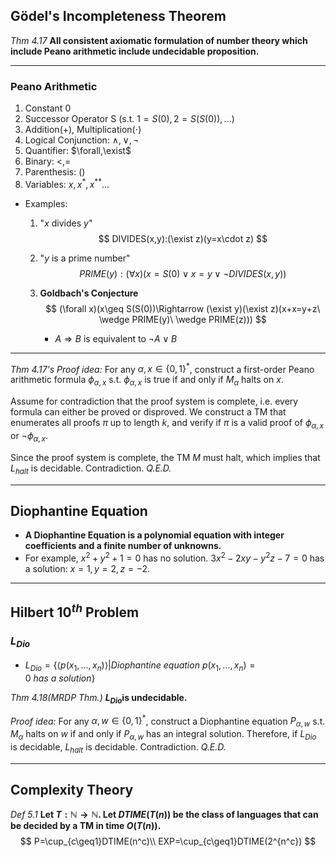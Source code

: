 ## Gödel's Incompleteness Theorem

*Thm 4.17* **All consistent axiomatic formulation of number theory which include Peano arithmetic include undecidable proposition.**

***

### Peano Arithmetic

1. Constant $0$
2. Successor Operator S (s.t. $1=S(0), 2=S(S(0)),...$​)
3. Addition($+$), Multiplication($\cdot$)
4. Logical Conjunction: $\wedge,\vee,\neg$
5. Quantifier: $\forall,\exist$
6. Binary: $<,=$
7. Parenthesis: $()$
8. Variables: $x,x^*,x^{**}...$

- Examples:

  1. "$x$ divides $y$​"
     $$
     DIVIDES(x,y):(\exist z)(y=x\cdot z)
     $$

  2. "$y$​ is a prime number"
     $$
     PRIME(y):(\forall x)(x=S(0)\vee x=y\vee \neg DIVIDES(x,y))
     $$

  3. **Goldbach's Conjecture**
     $$
     (\forall x)(x\geq S(S(0))\Rightarrow (\exist y)(\exist z)(x+x=y+z\ \wedge PRIME(y)\ \wedge PRIME(z)))
     $$

     - $A\Rightarrow B$ is equivalent to $\neg A \vee B$

***

*Thm 4.17's Proof idea:* For any $\alpha,x\in\{0,1\}^*$, construct a first-order Peano arithmetic formula $\phi_{\alpha,x}$ s.t. $\phi_{\alpha,x}$ is true if and only if $M_\alpha$ halts on $x$.

Assume for contradiction that the proof system is complete, i.e. every formula can either be proved or disproved. We construct a TM that enumerates all proofs $\pi$ up to length $k$, and verify if $\pi$ is a valid proof of $\phi_{\alpha,x}$ or $\neg \phi_{\alpha,x}$.

Since the proof system is complete, the TM $M$ must halt, which implies that $L_{halt}$ is decidable. Contradiction. *Q.E.D.*

***

## Diophantine Equation

- **A Diophantine Equation is a polynomial equation with integer coefficients and a finite number of unknowns.**
- For example, $x^2+y^2+1=0$ has no solution. $3x^2-2xy-y^2z-7=0$ has a solution: $x=1,y=2,z=-2$.

***

## Hilbert $10^{th}$ Problem

### $L_{Dio}$

- $L_{Dio}=\{\langle p(x_1,...,x_n)\rangle |Diophantine\ equation\ p(x_1,...,x_n)=0\ has\ a\ solution\}$

*Thm 4.18(MRDP Thm.)* **$L_{Dio}$​​ is undecidable.**

*Proof idea:* For any $\alpha,w\in\{0,1\}^*$, construct a Diophantine equation $P_{\alpha,w}$ s.t. $M_\alpha$ halts on $w$ if and only if $P_{\alpha,w}$ has an integral solution. Therefore, if $L_{Dio}$ is decidable, $L_{halt}$ is decidable. Contradiction. *Q.E.D.*

***

## Complexity Theory

*Def 5.1* **Let $T:\mathbb{N}\rightarrow\mathbb{N}$. Let $DTIME(T(n))$ be the class of languages that can be decided by a TM in time $O(T(n))$.**
$$
P=\cup_{c\geq1}DTIME(n^c)\\
EXP=\cup_{c\geq1}DTIME(2^{n^c})
$$




